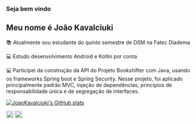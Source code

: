 ### Seja bem vindo
## Meu nome é João Kavalciuki
📚 Atualmente sou estudante do quinto semestre de DSM na Fatec Diadema

💻 Estudo desenvolvimento Android e Kotlin por conta 

💻 Participei da construção da API do Projeto Bookshifter com Java, usando os frameworks Spring boot e Spring Security.
    Nesse projeto, foi aplicado principalmente padrão MVC, injeção de dependências, princípios de responsabilidade única e de segregação de interfaces.

[![JoaoKavalciuki's GitHub stats](https://github-readme-stats.vercel.app/api?username=JoaoKavalciuki)](https://github.com/JoaoKavalciuki/github-readme-stats)

<!--[![Top Langs](https://github-readme-stats.vercel.app/api/top-langs/?username=JoaoKavalciuki&layout=compact)](https://github.com/JoaoKavalciuki/github-readme-stats)-->

<code><img height="20" src="https://img.shields.io/badge/Kotlin-0095D5?&style=for-the-badge&logo=kotlin&logoColor=white"></code>
<code><img height="20" src ="https://img.shields.io/badge/Android-3DDC84?style=for-the-badge&logo=android&logoColor=white"></code>

<!--
**JoaoKavalciuki/JoaoKavalciuki** is a ✨ _special_ ✨ repository because its `README.md` (this file) appears on your GitHub profile.

Here are some ideas to get you started:

- 🔭 I’m currently working on ...
- 🌱 I’m currently learning ...
- 👯 I’m looking to collaborate on ...
- 🤔 I’m looking for help with ...
- 💬 Ask me about ...
- 📫 How to reach me: ...
- 😄 Pronouns: ...
- ⚡ Fun fact: ...
-->
